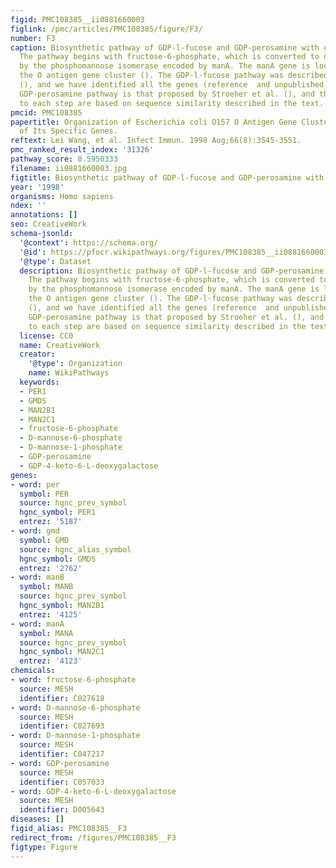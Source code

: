 ```yaml
---
figid: PMC108385__ii0881660003
figlink: /pmc/articles/PMC108385/figure/F3/
number: F3
caption: Biosynthetic pathway of GDP-l-fucose and GDP-perosamine with gene names.
  The pathway begins with fructose-6-phosphate, which is converted to d-mannose-6-phosphate
  by the phosphomannose isomerase encoded by manA. The manA gene is located outside
  the O antigen gene cluster (). The GDP-l-fucose pathway was described by Ginsburg
  (), and we have identified all the genes (reference  and unpublished data). The
  GDP-perosamine pathway is that proposed by Stroeher et al. (), and the genes assigned
  to each step are based on sequence similarity described in the text.
pmcid: PMC108385
papertitle: Organization of Escherichia coli O157 O Antigen Gene Cluster and Identification
  of Its Specific Genes.
reftext: Lei Wang, et al. Infect Immun. 1998 Aug;66(8):3545-3551.
pmc_ranked_result_index: '31326'
pathway_score: 0.5950333
filename: ii0881660003.jpg
figtitle: Biosynthetic pathway of GDP-l-fucose and GDP-perosamine with gene names
year: '1998'
organisms: Homo sapiens
ndex: ''
annotations: []
seo: CreativeWork
schema-jsonld:
  '@context': https://schema.org/
  '@id': https://pfocr.wikipathways.org/figures/PMC108385__ii0881660003.html
  '@type': Dataset
  description: Biosynthetic pathway of GDP-l-fucose and GDP-perosamine with gene names.
    The pathway begins with fructose-6-phosphate, which is converted to d-mannose-6-phosphate
    by the phosphomannose isomerase encoded by manA. The manA gene is located outside
    the O antigen gene cluster (). The GDP-l-fucose pathway was described by Ginsburg
    (), and we have identified all the genes (reference  and unpublished data). The
    GDP-perosamine pathway is that proposed by Stroeher et al. (), and the genes assigned
    to each step are based on sequence similarity described in the text.
  license: CC0
  name: CreativeWork
  creator:
    '@type': Organization
    name: WikiPathways
  keywords:
  - PER1
  - GMDS
  - MAN2B1
  - MAN2C1
  - fructose-6-phosphate
  - D-mannose-6-phosphate
  - D-mannose-1-phosphate
  - GDP-perosamine
  - GDP-4-keto-6-L-deoxygalactose
genes:
- word: per
  symbol: PER
  source: hgnc_prev_symbol
  hgnc_symbol: PER1
  entrez: '5187'
- word: gmd
  symbol: GMD
  source: hgnc_alias_symbol
  hgnc_symbol: GMDS
  entrez: '2762'
- word: manB
  symbol: MANB
  source: hgnc_prev_symbol
  hgnc_symbol: MAN2B1
  entrez: '4125'
- word: manA
  symbol: MANA
  source: hgnc_prev_symbol
  hgnc_symbol: MAN2C1
  entrez: '4123'
chemicals:
- word: fructose-6-phosphate
  source: MESH
  identifier: C027618
- word: D-mannose-6-phosphate
  source: MESH
  identifier: C027693
- word: D-mannose-1-phosphate
  source: MESH
  identifier: C047217
- word: GDP-perosamine
  source: MESH
  identifier: C057033
- word: GDP-4-keto-6-L-deoxygalactose
  source: MESH
  identifier: D005643
diseases: []
figid_alias: PMC108385__F3
redirect_from: /figures/PMC108385__F3
figtype: Figure
---
```

